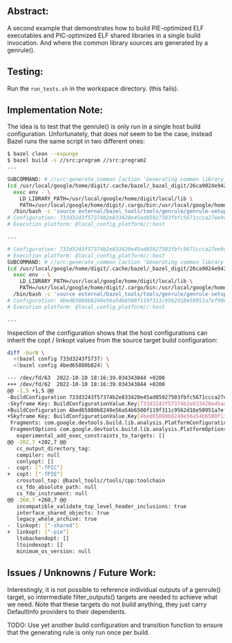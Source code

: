 Abstract:
---------

A second example that demonstrates how to build PIE-optimized ELF executables and
PIC-optimized ELF shared libraries in a single build invocation. And where the
common library sources are generated by a genrule().

Testing:
------

Run the `run_tests.sh` in the workspace directory. (this fails).

Implementation Note:
--------------------

The idea is to test that the genrule() is only run in a single host build
configuration. Unfortunately, that does not seem to be the case, instead
Bazel runs the same script in two different ones:

```sh
$ bazel clean --expunge
$ bazel build -s //src:program //src:program2
...

SUBCOMMAND: # //src:generate_common [action 'Generating common library sources //src:generate_common', configuration: 733d3243f57374b2e833420e45ad85927503fbfc5671ccca27ee9c741e1e07cf, execution platform: @local_config_platform//:host]
(cd /usr/local/google/home/digit/.cache/bazel/_bazel_digit/26ca9024e9424d11901d308739ff3cb5/execroot/__main__ && \
  exec env - \
    LD_LIBRARY_PATH=/usr/local/google/home/digit/local/lib \
    PATH=/usr/local/google/home/digit/.cargo/bin:/usr/local/google/home/digit/.local/bin:/usr/local/google/home/digit/local/bin:/usr/local/google/home/digit/local/bin:/usr/local/google/home/digit/.cargo/bin:/usr/local/google/home/digit/.local/bin:/usr/lib/google-golang/bin:/usr/local/buildtools/java/jdk/bin:/usr/local/sbin:/usr/local/bin:/usr/sbin:/usr/bin:/sbin:/bin \
  /bin/bash -c 'source external/bazel_tools/tools/genrule/genrule-setup.sh; ./src/generate_common_lib.sh bazel-out/k8-fastbuild-ST-ec22d3eeb595/bin/src/common.h bazel-out/k8-fastbuild-ST-ec22d3eeb595/bin/src/common.cc')
# Configuration: 733d3243f57374b2e833420e45ad85927503fbfc5671ccca27ee9c741e1e07cf
# Execution platform: @local_config_platform//:host

...

# Configuration: 733d3243f57374b2e833420e45ad85927503fbfc5671ccca27ee9c741e1e07cf
# Execution platform: @local_config_platform//:host
SUBCOMMAND: # //src:generate_common [action 'Generating common library sources //src:generate_common', configuration: 6167a43bee81d7c4ceebdf8986e0027b728c609e76e2c99eb3032efb76afa9e5, execution platform: @local_config_platform//:host]
(cd /usr/local/google/home/digit/.cache/bazel/_bazel_digit/26ca9024e9424d11901d308739ff3cb5/execroot/__main__ && \
  exec env - \
    LD_LIBRARY_PATH=/usr/local/google/home/digit/local/lib \
    PATH=/usr/local/google/home/digit/.cargo/bin:/usr/local/google/home/digit/.local/bin:/usr/local/google/home/digit/local/bin:/usr/local/google/home/digit/local/bin:/usr/local/google/home/digit/.cargo/bin:/usr/local/google/home/digit/.local/bin:/usr/lib/google-golang/bin:/usr/local/buildtools/java/jdk/bin:/usr/local/sbin:/usr/local/bin:/usr/sbin:/usr/bin:/sbin:/bin \
  /bin/bash -c 'source external/bazel_tools/tools/genrule/genrule-setup.sh; ./src/generate_common_lib.sh bazel-out/k8-fastbuild/bin/src/common.h bazel-out/k8-fastbuild/bin/src/common.cc')
# Configuration: 4bed65880b8240e56a54b6500f119f311c9562d18e50951a7ef90692f2973e98
# Execution platform: @local_config_platform//:host

...
```

Inspection of the configuration shows that the host configurations can
inherit the copt / linkopt values from the source target build configuration:

```sh
diff -burN \
  <(bazel config 733d3243f5737) \
  <(bazel config 4bed65880b824) \

--- /dev/fd/63  2022-10-10 18:16:39.034343844 +0200
+++ /dev/fd/62  2022-10-10 18:16:39.034343844 +0200
@@ -1,5 +1,5 @@
-BuildConfiguration 733d3243f57374b2e833420e45ad85927503fbfc5671ccca27ee9c741e1e07cf:
-Skyframe Key: BuildConfigurationValue.Key[733d3243f57374b2e833420e45ad85927503fbfc5671ccca27ee9c741e1e07cf]
+BuildConfiguration 4bed65880b8240e56a54b6500f119f311c9562d18e50951a7ef90692f2973e98:
+Skyframe Key: BuildConfigurationValue.Key[4bed65880b8240e56a54b6500f119f311c9562d18e50951a7ef90692f2973e98]
 Fragments: com.google.devtools.build.lib.analysis.PlatformConfiguration: [com.google.devtools.build.lib.analysis.PlatformOptions], com.google.devtools.build.lib.analysis.ShellConfiguration: [com.google.devtools.build.lib.analysis.ShellConfiguration$Options], com.google.devtools.build.lib.analysis.test.CoverageConfiguration: [com.google.devtools.build.lib.analysis.config.CoreOptions,com.google.devtools.build.lib.analysis.test.CoverageConfiguration$CoverageOptions], com.google.devtools.build.lib.analysis.test.TestConfiguration: [com.google.devtools.build.lib.analysis.test.TestConfiguration$TestOptions], com.google.devtools.build.lib.bazel.rules.BazelRuleClassProvider$StrictActionEnvConfiguration: [com.google.devtools.build.lib.bazel.rules.BazelRuleClassProvider$StrictActionEnvOptions], com.google.devtools.build.lib.bazel.rules.python.BazelPythonConfiguration: [com.google.devtools.build.lib.bazel.rules.python.BazelPythonConfiguration$Options,com.google.devtools.build.lib.rules.python.PythonOptions], com.google.devtools.build.lib.rules.android.AndroidConfiguration: [com.google.devtools.build.lib.rules.android.AndroidConfiguration$Options], com.google.devtools.build.lib.rules.android.AndroidLocalTestConfiguration: [com.google.devtools.build.lib.rules.android.AndroidLocalTestConfiguration$Options], com.google.devtools.build.lib.rules.android.BazelAndroidConfiguration: [com.google.devtools.build.lib.rules.android.BazelAndroidConfiguration$Options], com.google.devtools.build.lib.rules.apple.AppleConfiguration: [com.google.devtools.build.lib.rules.apple.AppleCommandLineOptions], com.google.devtools.build.lib.rules.apple.swift.SwiftConfiguration: [com.google.devtools.build.lib.rules.apple.swift.SwiftCommandLineOptions], com.google.devtools.build.lib.rules.config.ConfigFeatureFlagConfiguration: [com.google.devtools.build.lib.rules.config.ConfigFeatureFlagOptions], com.google.devtools.build.lib.rules.cpp.CppConfiguration: [com.google.devtools.build.lib.rules.apple.AppleCommandLineOptions,com.google.devtools.build.lib.rules.cpp.CppOptions], com.google.devtools.build.lib.rules.genquery.GenQueryConfiguration: [com.google.devtools.build.lib.rules.genquery.GenQueryConfiguration$GenQueryOptions], com.google.devtools.build.lib.rules.java.JavaConfiguration: [com.google.devtools.build.lib.analysis.PlatformOptions,com.google.devtools.build.lib.rules.java.JavaOptions], com.google.devtools.build.lib.rules.objc.J2ObjcConfiguration: [com.google.devtools.build.lib.rules.objc.J2ObjcCommandLineOptions], com.google.devtools.build.lib.rules.objc.ObjcConfiguration: [com.google.devtools.build.lib.rules.cpp.CppOptions,com.google.devtools.build.lib.rules.objc.ObjcCommandLineOptions], com.google.devtools.build.lib.rules.proto.ProtoConfiguration: [com.google.devtools.build.lib.rules.proto.ProtoConfiguration$Options], com.google.devtools.build.lib.rules.python.PythonConfiguration: [com.google.devtools.build.lib.rules.python.PythonOptions], 
 FragmentOptions com.google.devtools.build.lib.analysis.PlatformOptions {
   experimental_add_exec_constraints_to_targets: []
@@ -202,7 +202,7 @@
   cc_output_directory_tag: 
   compiler: null
   conlyopt: []
-  copt: ["-fPIC"]
+  copt: ["-fPIE"]
   crosstool_top: @bazel_tools//tools/cpp:toolchain
   cs_fdo_absolute_path: null
   cs_fdo_instrument: null
@@ -260,7 +260,7 @@
   incompatible_validate_top_level_header_inclusions: true
   interface_shared_objects: true
   legacy_whole_archive: true
-  linkopt: ["-shared"]
+  linkopt: ["-pie"]
   ltobackendopt: []
   ltoindexopt: []
   minimum_os_version: null

```

Issues / Unknowns / Future Work:
--------------------------------

Interestingly, it is not possible to reference individual outputs of a
genrule() target, so intermediate filter_outputs() targets are needed to
achieve what we need. Note that these targets do not build anything, they
just carry DefaultInfo providers to their dependents.

TODO: Use yet another build configuration and transition function to ensure
that the generating rule is only run once per build.
